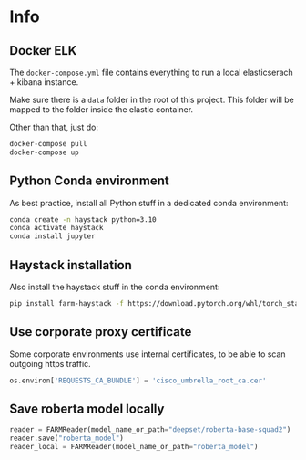 # Info

## Docker ELK

The `docker-compose.yml` file contains everything to run a local elasticserach + kibana instance.

Make sure there is a `data` folder in the root of this project. This folder will be mapped to the folder inside the elastic container.

Other than that, just do:

```bash
docker-compose pull
docker-compose up
```

## Python Conda environment

As best practice, install all Python stuff in a dedicated conda environment:

```bash
conda create -n haystack python=3.10
conda activate haystack
conda install jupyter
```

## Haystack installation

Also install the haystack stuff in the conda environment:

```bash
pip install farm-haystack -f https://download.pytorch.org/whl/torch_stable.html
```

## Use corporate proxy certificate

Some corporate environments use internal certificates, to be able to scan outgoing https traffic.

```python
os.environ['REQUESTS_CA_BUNDLE'] = 'cisco_umbrella_root_ca.cer'
```

## Save roberta model locally

```python
reader = FARMReader(model_name_or_path="deepset/roberta-base-squad2")
reader.save("roberta_model")
reader_local = FARMReader(model_name_or_path="roberta_model")
```
